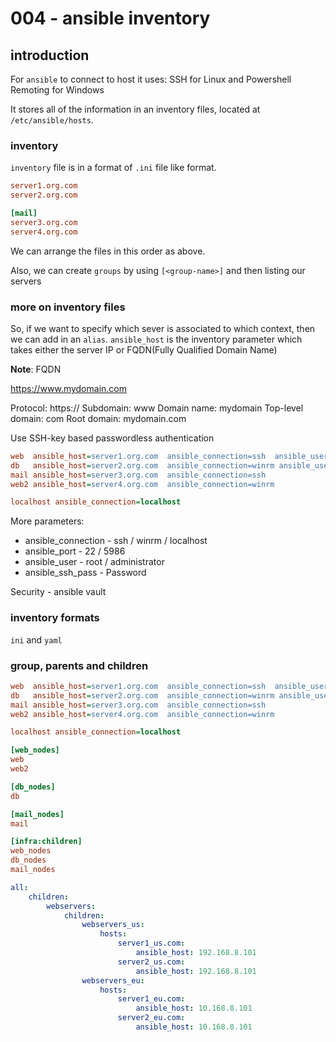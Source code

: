 # 004 - ansible inventory

## introduction

For `ansible` to connect to host it uses: SSH for Linux and Powershell Remoting for Windows

It stores all of the information in an inventory files, located at `/etc/ansible/hosts`.

### inventory

`inventory` file is in a format of `.ini` file like format.

```ini
server1.org.com
server2.org.com

[mail]
server3.org.com
server4.org.com
```

We can arrange the files in this order as above.

Also, we can create `groups` by using `[<group-name>]` and then listing our servers

### more on inventory files

So, if we want to specify which sever is associated to which context, then we can add in an `alias`.  `ansible_host` is the inventory parameter which takes either the server IP or FQDN(Fully Qualified Domain Name)

**Note**: FQDN

https://www.mydomain.com 

Protocol: https://
Subdomain: www
Domain name: mydomain
Top-level domain: com
Root domain: mydomain.com

Use SSH-key based passwordless authentication

```ini
web  ansible_host=server1.org.com  ansible_connection=ssh  ansible_user=root
db   ansible_host=server2.org.com  ansible_connection=winrm ansible_user=admin
mail ansible_host=server3.org.com  ansible_connection=ssh
web2 ansible_host=server4.org.com  ansible_connection=winrm

localhost ansible_connection=localhost
```

More parameters:
* ansible_connection - ssh / winrm / localhost 
* ansible_port - 22 / 5986
* ansible_user - root / administrator
* ansible_ssh_pass - Password

Security - ansible vault

### inventory formats

`ini` and `yaml`

### group, parents and children

```ini
web  ansible_host=server1.org.com  ansible_connection=ssh  ansible_user=root
db   ansible_host=server2.org.com  ansible_connection=winrm ansible_user=admin
mail ansible_host=server3.org.com  ansible_connection=ssh
web2 ansible_host=server4.org.com  ansible_connection=winrm

localhost ansible_connection=localhost

[web_nodes]
web
web2

[db_nodes]
db

[mail_nodes]
mail

[infra:children]
web_nodes
db_nodes
mail_nodes
```

```yaml
all:
	children:
		webservers:
			children:
				webservers_us:
					hosts:
						server1_us.com:
							ansible_host: 192.168.8.101
						server2_us.com:
							ansible_host: 192.168.8.101
				webservers_eu:
					hosts:
						server1_eu.com:
							ansible_host: 10.168.8.101
						server2_eu.com:
							ansible_host: 10.168.8.101
```